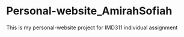 # Personal-website_AmirahSofiah
This is my personal-website project for IMD311 individual assignment
